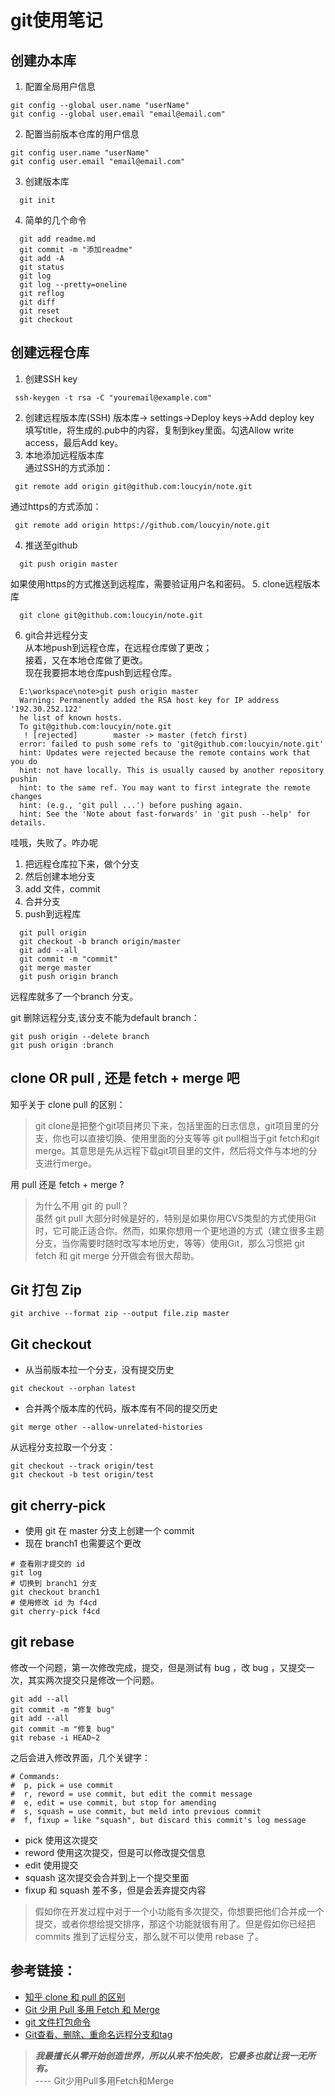 # git使用笔记

## 创建办本库

1. 配置全局用户信息

  ```
  git config --global user.name "userName"
  git config --global user.email "email@email.com"
  ```

2. 配置当前版本仓库的用户信息

  ```
  git config user.name "userName"
  git config user.email "email@email.com"
  ```

3. 创建版本库

  ```
    git init
  ```

4. 简单的几个命令

  ```
    git add readme.md
    git commit -m "添加readme"
    git add -A
    git status
    git log
    git log --pretty=oneline
    git reflog
    git diff
    git reset
    git checkout
  ```

## 创建远程仓库

1. 创建SSH key

  ```
   ssh-keygen -t rsa -C "youremail@example.com"
  ```

2. 创建远程版本库(SSH) 版本库-> settings->Deploy keys->Add deploy key<br>
  填写title，将生成的.pub中的内容，复制到key里面。勾选Allow write access，最后Add key。
3. 本地添加远程版本库<br>
  通过SSH的方式添加：

  ```
   git remote add origin git@github.com:loucyin/note.git
  ```

   通过https的方式添加：

  ```
   git remote add origin https://github.com/loucyin/note.git
  ```

4. 推送至github

  ```
    git push origin master
  ```

   如果使用https的方式推送到远程库，需要验证用户名和密码。
5. clone远程版本库

  ```
    git clone git@github.com:loucyin/note.git
  ```

6. git合并远程分支<br>
  从本地push到远程仓库，在远程仓库做了更改；<br>
  接着，又在本地仓库做了更改。<br>
  现在我要把本地仓库push到远程仓库。

  ```
    E:\workspace\note>git push origin master
    Warning: Permanently added the RSA host key for IP address '192.30.252.122'
    he list of known hosts.
    To git@github.com:loucyin/note.git
     ! [rejected]        master -> master (fetch first)
    error: failed to push some refs to 'git@github.com:loucyin/note.git'
    hint: Updates were rejected because the remote contains work that you do
    hint: not have locally. This is usually caused by another repository pushin
    hint: to the same ref. You may want to first integrate the remote changes
    hint: (e.g., 'git pull ...') before pushing again.
    hint: See the 'Note about fast-forwards' in 'git push --help' for details.
  ```

  哇哦，失败了。咋办呢

  1. 把远程仓库拉下来，做个分支
  2. 然后创建本地分支
  3. add 文件，commit
  4. 合并分支
  5. push到远程库

  ```
    git pull origin
    git checkout -b branch origin/master
    git add --all
    git commit -m "commit"
    git merge master
    git push origin branch
  ```

  远程库就多了一个branch 分支。

  git 删除远程分支,该分支不能为default branch：

  ```
  git push origin --delete branch
  git push origin :branch
  ```

## clone OR pull , 还是 fetch + merge 吧

知乎关于 clone pull 的区别：

> git clone是把整个git项目拷贝下来，包括里面的日志信息，git项目里的分支，你也可以直接切换、使用里面的分支等等 git pull相当于git fetch和git merge。其意思是先从远程下载git项目里的文件，然后将文件与本地的分支进行merge。

用 pull 还是 fetch + merge ?

> 为什么不用 git 的 pull？<br>
> 虽然 git pull 大部分时候是好的，特别是如果你用CVS类型的方式使用Git时，它可能正适合你。然而，如果你想用一个更地道的方式（建立很多主题分支，当你需要时随时改写本地历史，等等）使用Git，那么习惯把 git fetch 和 git merge 分开做会有很大帮助。

## Git 打包 Zip

```
git archive --format zip --output file.zip master
```

## Git checkout
- 从当前版本拉一个分支，没有提交历史
```
git checkout --orphan latest
```

- 合并两个版本库的代码，版本库有不同的提交历史
```
git merge other --allow-unrelated-histories
```

从远程分支拉取一个分支：

```
git checkout --track origin/test
git checkout -b test origin/test
```

## git cherry-pick

- 使用 git 在 master 分支上创建一个 commit
- 现在 branch1 也需要这个更改

```
# 查看刚才提交的 id
git log
# 切换到 branch1 分支
git checkout branch1
# 使用修改 id 为 f4cd
git cherry-pick f4cd
```

## git rebase

修改一个问题，第一次修改完成，提交，但是测试有 bug ，改 bug ，又提交一次，其实两次提交只是修改一个问题。

```
git add --all
git commit -m "修复 bug"
git add --all
git commit -m "修复 bug"
git rebase -i HEAD~2
```

之后会进入修改界面，几个关键字：

```
# Commands:
#  p, pick = use commit
#  r, reword = use commit, but edit the commit message
#  e, edit = use commit, but stop for amending
#  s, squash = use commit, but meld into previous commit
#  f, fixup = like "squash", but discard this commit's log message
```

- pick 使用这次提交
- reword 使用这次提交，但是可以修改提交信息
- edit 使用提交
- squash 这次提交会合并到上一个提交里面
- fixup 和 squash 差不多，但是会丢弃提交内容

> 假如你在开发过程中对于一个小功能有多次提交，你想要把他们合并成一个提交，或者你想给提交排序，那这个功能就很有用了。但是假如你已经把 commits 推到了远程分支，那么就不可以使用 rebase 了。

## 参考链接：

- [知乎 clone 和 pull 的区别](https://www.zhihu.com/question/39595933)
- [Git 少用 Pull 多用 Fetch 和 Merge](http://www.cnblogs.com/flying_bat/p/3408634.html)
- [git 文件打包命令](https://segmentfault.com/a/1190000002443283)
- [Git查看、删除、重命名远程分支和tag](http://zengrong.net/post/1746.htm)

> **_我最擅长从零开始创造世界，所以从来不怕失败，它最多也就让我一无所有。_**<br>
> ---- Git少用Pull多用Fetch和Merge

